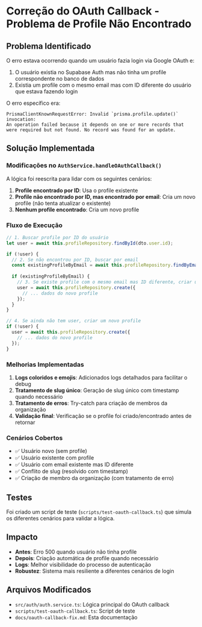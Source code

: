 # Correção do OAuth Callback - Problema de Profile Não Encontrado

## Problema Identificado

O erro estava ocorrendo quando um usuário fazia login via Google OAuth e:
1. O usuário existia no Supabase Auth mas não tinha um profile correspondente no banco de dados
2. Existia um profile com o mesmo email mas com ID diferente do usuário que estava fazendo login

O erro específico era:
```
PrismaClientKnownRequestError: Invalid `prisma.profile.update()` invocation:
An operation failed because it depends on one or more records that were required but not found. No record was found for an update.
```

## Solução Implementada

### Modificações no `AuthService.handleOAuthCallback()`

A lógica foi reescrita para lidar com os seguintes cenários:

1. **Profile encontrado por ID**: Usa o profile existente
2. **Profile não encontrado por ID, mas encontrado por email**: Cria um novo profile (não tenta atualizar o existente)
3. **Nenhum profile encontrado**: Cria um novo profile

### Fluxo de Execução

```typescript
// 1. Buscar profile por ID do usuário
let user = await this.profileRepository.findById(dto.user.id);

if (!user) {
  // 2. Se não encontrou por ID, buscar por email
  const existingProfileByEmail = await this.profileRepository.findByEmail(dto.user.email!);
  
  if (existingProfileByEmail) {
    // 3. Se existe profile com o mesmo email mas ID diferente, criar um novo
    user = await this.profileRepository.create({
      // ... dados do novo profile
    });
  }
}

// 4. Se ainda não tem user, criar um novo profile
if (!user) {
  user = await this.profileRepository.create({
    // ... dados do novo profile
  });
}
```

### Melhorias Implementadas

1. **Logs coloridos e emojis**: Adicionados logs detalhados para facilitar o debug
2. **Tratamento de slug único**: Geração de slug único com timestamp quando necessário
3. **Tratamento de erros**: Try-catch para criação de membros da organização
4. **Validação final**: Verificação se o profile foi criado/encontrado antes de retornar

### Cenários Cobertos

- ✅ Usuário novo (sem profile)
- ✅ Usuário existente com profile
- ✅ Usuário com email existente mas ID diferente
- ✅ Conflito de slug (resolvido com timestamp)
- ✅ Criação de membro da organização (com tratamento de erro)

## Testes

Foi criado um script de teste (`scripts/test-oauth-callback.ts`) que simula os diferentes cenários para validar a lógica.

## Impacto

- **Antes**: Erro 500 quando usuário não tinha profile
- **Depois**: Criação automática de profile quando necessário
- **Logs**: Melhor visibilidade do processo de autenticação
- **Robustez**: Sistema mais resiliente a diferentes cenários de login

## Arquivos Modificados

- `src/auth/auth.service.ts`: Lógica principal do OAuth callback
- `scripts/test-oauth-callback.ts`: Script de teste
- `docs/oauth-callback-fix.md`: Esta documentação

